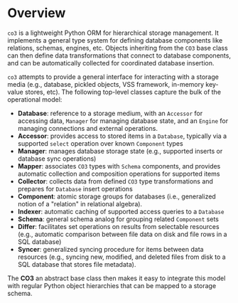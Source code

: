 # Overview
`co3` is a lightweight Python ORM for hierarchical storage management. It implements a
general type system for defining database components like relations, schemas, engines,
etc. Objects inheriting from the `CO3` base class can then define data transformations
that connect to database components, and can be automatically collected for coordinated
database insertion.

`co3` attempts to provide a general interface for interacting with a storage media (e.g.,
database, pickled objects, VSS framework, in-memory key-value stores, etc). The following
top-level classes capture the bulk of the operational model:

- **Database**: reference to a storage medium, with an `Accessor` for accessing data,
  `Manager` for managing database state, and an `Engine` for managing connections and
  external operations.
- **Accessor**: provides access to stored items in a `Database`, typically via a supported
  `select` operation over known `Component` types
- **Manager**: manages database storage state (e.g., supported inserts or database sync
  operations)
- **Mapper**: associates `CO3` types with `Schema` components, and provides automatic
  collection and composition operations for supported items
- **Collector**: collects data from defined `CO3` type transformations and prepares for
  `Database` insert operations
- **Component**: atomic storage groups for databases (i.e., generalized notion of a
  "relation" in relational algebra).
- **Indexer**: automatic caching of supported access queries to a `Database`
- **Schema**: general schema analog for grouping related `Component` sets
- **Differ**: facilitates set operations on results from selectable resources (e.g.,
  automatic comparison between file data on disk and file rows in a SQL database)
- **Syncer**: generalized syncing procedure for items between data resources (e.g.,
  syncing new, modified, and deleted files from disk to a SQL database that stores file
  metadata).

The **CO3** an abstract base class then makes it easy to integrate this model with regular
Python object hierarchies that can be mapped to a storage schema.

